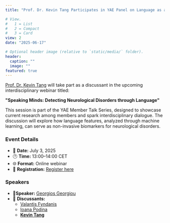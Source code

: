 ```yaml
---
title: "Prof. Dr. Kevin Tang Participates in YAE Panel on Language as a Biomarker"

# View.
#   1 = List
#   2 = Compact
#   3 = Card
view: 2
date: "2025-06-17"

# Optional header image (relative to `static/media/` folder).
header:
  caption: ""
  image: ""
featured: true
---
```


[Prof. Dr. Kevin Tang](https://slam.phil.hhu.de/authors/kevin/) will take part as a discussant in the upcoming interdisciplinary webinar titled:

**"Speaking Minds: Detecting Neurological Disorders through Language"**

This session is part of the YAE Member Talk Series, designed to showcase current research among members and spark interdisciplinary dialogue. The discussion will explore how language features, analyzed through machine learning, can serve as non-invasive biomarkers for neurological disorders.


### Event Details  
- 📅 **Date:** July 3, 2025  
- 🕐 **Time:** 13:00–14:00 CET  
- 🌐 **Format:** Online webinar  
- 🔗 **Registration:** [Register here](https://yacadeuro.org/member-talk-series-3-july-2025-13-14-cet/)

### Speakers
- 🎤**Speaker:** [Georgios Georgiou](https://yacadeuro.org/georgiou/)  
- 👥 **Discussants:**  
  - [Valantis Fyndanis](https://yacadeuro.org/fyndanis/)  
  - [Ioana Podina](https://yacadeuro.org/podina/)  
  - [**Kevin Tang**](https://yacadeuro.org/tang/)


